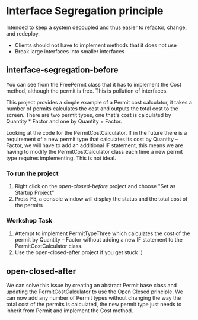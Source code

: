 # Interface Segregation principle

Intended to keep a system decoupled and thus easier to refactor, change, and redeploy.
* Clients should not have to implement methods that it does not use
* Break large interfaces into smaller interfaces 


## interface-segregation-before


You can see from the FreePermit class that it has to implement the Cost method, although the permit is free. This is pollution of interfaces.



This project provides a simple example of a Permit cost calculator, it takes a number of permits calculates the cost and outputs the total cost to the screen. There are two permit types, one that's cost is calculated by Quantity * Factor and one by Quantity + Factor.

Looking at the code for the PermitCostCalculator. If in the future there is a requirement of a new permit type that calculates its cost by Quantity – Factor, we will have to add an additional IF statement, this means we are having to modify the PermitCostCalculator class each time a new permit type requires implementing. This is not ideal.

### To run the project
1. Right click on the *open-closed-before* project and choose "Set as Startup Project" 
2. Press F5, a console window will display the status and the total cost of the permits

### Workshop Task
1. Attempt to implement PermitTypeThree which calculates the cost of the permit by Quantity – Factor without adding a new IF statement to the PermitCostCalculator class.
2. Use the open-closed-after project if you get stuck :)  

## open-closed-after
We can solve this issue by creating an abstract Permit base class and updating the PermitCostCalculator to use the Open Closed principle. 
We can now add any number of Permit types without changing the way the total cost of the permits is calculated, the new permit type just needs to inherit from Permit and implement the Cost method.
